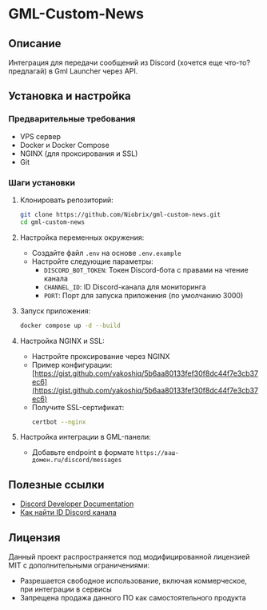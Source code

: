 # GML-Custom-News

## Описание
Интеграция для передачи сообщений из Discord (хочется еще что-то? предлагай) в Gml Launcher через API.

## Установка и настройка

### Предварительные требования
- VPS сервер
- Docker и Docker Compose
- NGINX (для проксирования и SSL)
- Git

### Шаги установки

1. Клонировать репозиторий:
   ```bash
   git clone https://github.com/Niobrix/gml-custom-news.git
   cd gml-custom-news
   ```

2. Настройка переменных окружения:
   - Создайте файл `.env` на основе `.env.example`
   - Настройте следующие параметры:
     - `DISCORD_BOT_TOKEN`: Токен Discord-бота с правами на чтение канала
     - `CHANNEL_ID`: ID Discord-канала для мониторинга
     - `PORT`: Порт для запуска приложения (по умолчанию 3000)

3. Запуск приложения:
   ```bash
   docker compose up -d --build
   ```

4. Настройка NGINX и SSL:
   - Настройте проксирование через NGINX 
   - Пример конфигурации: [https://gist.github.com/yakoshiq/5b6aa80133fef30f8dc44f7e3cb37ec6](https://gist.github.com/yakoshiq/5b6aa80133fef30f8dc44f7e3cb37ec6)
   - Получите SSL-сертификат:
     ```bash
     certbot --nginx
     ```

5. Настройка интеграции в GML-панели:
   - Добавьте endpoint в формате `https://ваш-домен.ru/discord/messages`

## Полезные ссылки
- [Discord Developer Documentation](https://discord.com/developers/docs/intro)
- [Как найти ID Discord канала](https://support.discord.com/hc/ru/articles/206346498-Где-мне-найти-ID-пользователя-сервера-сообщения)

## Лицензия
Данный проект распространяется под модифицированной лицензией MIT с дополнительными ограничениями:
- Разрешается свободное использование, включая коммерческое, при интеграции в сервисы
- Запрещена продажа данного ПО как самостоятельного продукта
